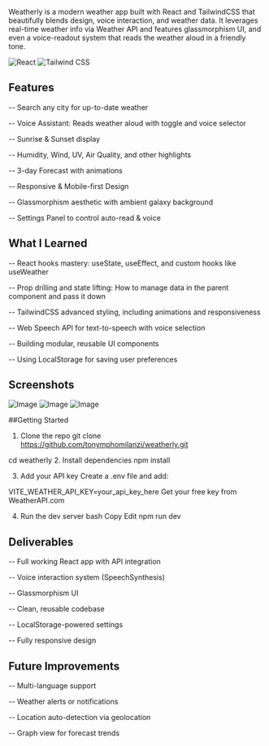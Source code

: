 

Weatherly is a modern weather app built with React and TailwindCSS that beautifully blends design, voice interaction, and weather data. It leverages real-time weather info via Weather API and features glassmorphism UI, and even a voice-readout system that reads the weather aloud in a friendly tone.

![React](https://img.shields.io/badge/React-61DAFB?logo=react&logoColor=black&style=for-the-badge)
![Tailwind CSS](https://img.shields.io/badge/Tailwind_CSS-06B6D4?logo=tailwind-css&logoColor=white&style=for-the-badge)

## Features
-- Search any city for up-to-date weather

-- Voice Assistant: Reads weather aloud with toggle and voice selector

-- Sunrise & Sunset display

-- Humidity, Wind, UV, Air Quality, and other highlights

-- 3-day Forecast with animations

-- Responsive & Mobile-first Design

-- Glassmorphism aesthetic with ambient galaxy background

-- Settings Panel to control auto-read & voice

## What I Learned
-- React hooks mastery: useState, useEffect, and custom hooks like useWeather

-- Prop drilling and state lifting: How to manage data in the parent component and pass it down

-- TailwindCSS advanced styling, including animations and responsiveness

-- Web Speech API for text-to-speech with voice selection

-- Building modular, reusable UI components

-- Using LocalStorage for saving user preferences

## Screenshots

![Image](https://github.com/user-attachments/assets/af50d6b2-a291-4576-9693-f3cd6962924a)
![Image](https://github.com/user-attachments/assets/3ed9940e-c5ac-4a58-a5d2-bc9cef09b4c4)
![Image](https://github.com/user-attachments/assets/fbe6f98d-b1dd-455d-af90-d3b4fe09555f)

##Getting Started

1. Clone the repo
git clone https://github.com/tonymphomilanzi/weatherly.git

cd weatherly
2. Install dependencies
npm install


3. Add your API key
Create a .env file and add:


VITE_WEATHER_API_KEY=your_api_key_here
Get your free key from WeatherAPI.com

4. Run the dev server
bash
Copy
Edit
npm run dev

 ## Deliverables

-- Full working React app with API integration

-- Voice interaction system (SpeechSynthesis)

-- Glassmorphism UI

-- Clean, reusable codebase

-- LocalStorage-powered settings

-- Fully responsive design

 ## Future Improvements

-- Multi-language support

-- Weather alerts or notifications

-- Location auto-detection via geolocation

-- Graph view for forecast trends
